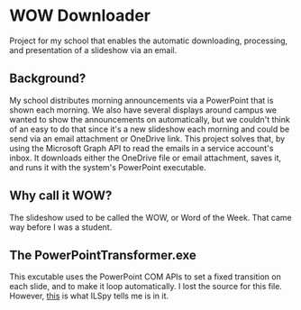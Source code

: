 # WOW Downloader
Project for my school that enables the automatic downloading, processing, and presentation of a slideshow via an email.

## Background?
My school distributes morning announcements via a PowerPoint that is shown each morning. We also have several displays around campus we wanted to show the announcements on automatically, but we couldn't think of an easy to do that since it's a new slideshow each morning and could be send via an email attachment or OneDrive link. This project solves that, by using the Microsoft Graph API to read the emails in a service account's inbox. It downloads either the OneDrive file or email attachment, saves it, and runs it with the system's PowerPoint executable.

## Why call it WOW?
The slideshow used to be called the WOW, or Word of the Week. That came way before I was a student.

## The PowerPointTransformer.exe
This excutable uses the PowerPoint COM APIs to set a fixed transition on each slide, and to make it loop automatically. I lost the source for this file. However, [this](https://github.com/larryr1/WOW/blob/main/PowerPointTransformer_Source.cs) is what ILSpy tells me is in it.

